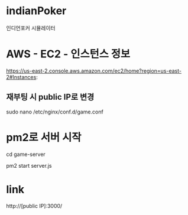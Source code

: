 # indianPoker
인디언포커 시뮬레이터

# AWS - EC2 - 인스턴스 정보
https://us-east-2.console.aws.amazon.com/ec2/home?region=us-east-2#Instances:

## 재부팅 시 public IP로 변경
sudo nano /etc/nginx/conf.d/game.conf

# pm2로 서버 시작
cd game-server

pm2 start server.js

# link
http://[public IP]:3000/
